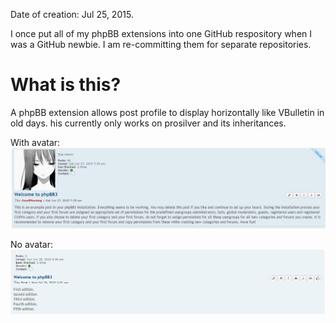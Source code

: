 Date of creation: Jul 25, 2015. 

I once put all of my phpBB extensions into one GitHub respository when I was a GitHub newbie. I am re-committing them for separate repositories.

# What is this?

A phpBB extension allows post profile to display horizontally like VBulletin in old days. his currently only works on prosilver and its inheritances. 

With avatar:
![](withavatar.png)

No avatar:
![](noavatar.png)

